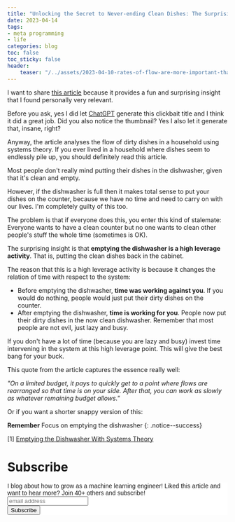 ```yaml
---
title: "Unlocking the Secret to Never-ending Clean Dishes: The Surprising Systems Theory Approach You Need to Know!"
date: 2023-04-14
tags:
- meta programming
- life
categories: blog
toc: false
toc_sticky: false
header:
    teaser: "/../assets/2023-04-10-rates-of-flow-are-more-important-than-current-counts/thumbnail.png"
---
```


I want to share [this article](https://two-wrongs.com/emptying-the-dishwasher-with-systems-theory.html) because it provides a fun and surprising insight that I found personally very relevant. 

Before you ask, yes I did let [ChatGPT](https://chat.openai.com/) generate this clickbait title and I think it did a great job. Did you also notice the thumbnail? Yes I also let it generate that, insane, right? 

Anyway, the article analyses the flow of dirty dishes in a household using systems theory. If you ever lived in a household where dishes seem to endlessly pile up, you should definitely read this article. 

Most people don't really mind putting their dishes in the dishwasher, given that it's clean and empty. 

However, if the dishwasher is full then it makes total sense to put your dishes on the counter, because we have no time and need to carry on with our lives. I'm completely guilty of this too. 

The problem is that if everyone does this, you enter this kind of stalemate: Everyone wants to have a clean counter but no one wants to clean other people's stuff the whole time (sometimes is OK). 

The surprising insight is that **emptying the dishwasher is a high leverage activity**. That is, putting the clean dishes back in the cabinet.

The reason that this is a high leverage activity is because it changes the relation of time with respect to the system:

* Before emptying the dishwasher, **time was working against you**. If you would do nothing, people would just put their dirty dishes on the counter. 
* After emptying the dishwasher, **time is working for you**. People now put their dirty dishes in the now clean dishwasher. Remember that most people are not evil, just lazy and busy.

If you don't have a lot of time (because you are lazy and busy) invest time intervening in the system at this high leverage point. This will give the best bang for your buck.

This quote from the article captures the essence really well: 

*"On a limited budget, it pays to quickly get to a point where flows are rearranged so that time is on your side. After that, you can work as slowly as whatever remaining budget allows."*

Or if you want a shorter snappy version of this: 

**Remember** Focus on emptying the dishwasher 
{: .notice--success}


[1] [Emptying the Dishwasher With Systems Theory](https://two-wrongs.com/emptying-the-dishwasher-with-systems-theory.html)

<!-- an oil panting of a stack of dirty dishes on a table in the style of warm expressionist artstation high quality -->

# Subscribe
<!-- Begin Mailchimp Signup Form -->
<link href="//cdn-images.mailchimp.com/embedcode/horizontal-slim-10_7.css" rel="stylesheet" type="text/css">
<style type="text/css">
#mc_embed_signup{background:#fff; clear:left; font:14px Helvetica,Arial,sans-serif; width:100%;}
/* Add your own Mailchimp form style overrides in your site stylesheet or in this style block.
    We recommend moving this block and the preceding CSS link to the HEAD of your HTML file. */
</style>
<div id="mc_embed_signup">
<form action="https://gmail.us3.list-manage.com/subscribe/post?u=92fe86c389878585bc87837e8&amp;id=50543deff9" method="post" id="mc-embedded-subscribe-form" name="mc-embedded-subscribe-form" class="validate" target="_blank" novalidate>
    <div id="mc_embed_signup_scroll">
<label for="mce-EMAIL">I blog about how to grow as a machine learning engineer! Liked this article and want to hear more? Join 40+ others and subscribe!</label>
<input type="email" value="" name="EMAIL" class="email" id="mce-EMAIL" placeholder="email address" required>
    <!-- real people should not fill this in and expect good things - do not remove this or risk form bot signups-->
    <div style="position: absolute; left: -5000px;" aria-hidden="true"><input type="text" name="b_92fe86c389878585bc87837e8_50543deff9" tabindex="-1" value=""></div>
    <div class="clear"><input type="submit" value="Subscribe" name="subscribe" id="mc-embedded-subscribe" class="button"></div>
    </div>
</form>
</div>
<!--End mc_embed_signup-->
    